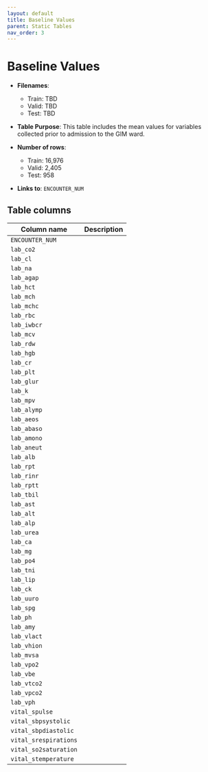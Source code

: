 ```yaml
---
layout: default
title: Baseline Values
parent: Static Tables
nav_order: 3
---
```


# Baseline Values

- **Filenames**: 
    -	Train: TBD
    -	Valid: TBD
    -	Test: TBD


- **Table Purpose**:  This table includes the mean values for variables collected prior to admission to the GIM ward. 
 
- **Number of rows**: 
    - Train: 16,976
    -	Valid: 2,405
    -	Test: 958

- **Links to**: `ENCOUNTER_NUM`
 
 
## Table columns
 
 
| Column name |  Description |
| ----------- | ------------ |
| `ENCOUNTER_NUM` | | 
| `lab_co2` | | 
| `lab_cl` | | 
| `lab_na` | | 
| `lab_agap` | | 
| `lab_hct` | | 
| `lab_mch` | | 
| `lab_mchc` | | 
| `lab_rbc` | | 
| `lab_iwbcr` | | 
| `lab_mcv` | | 
| `lab_rdw` | | 
| `lab_hgb` | | 
| `lab_cr` | | 
| `lab_plt` | | 
| `lab_glur` | | 
| `lab_k` | | 
| `lab_mpv` | | 
| `lab_alymp` | | 
| `lab_aeos` | | 
| `lab_abaso` | | 
| `lab_amono` | | 
| `lab_aneut` | | 
| `lab_alb` | | 
| `lab_rpt` | | 
| `lab_rinr` | | 
| `lab_rptt` | | 
| `lab_tbil` | | 
| `lab_ast` | | 
| `lab_alt` | | 
| `lab_alp` | | 
| `lab_urea` | | 
| `lab_ca` | | 
| `lab_mg` | | 
| `lab_po4` | | 
| `lab_tni` | | 
| `lab_lip` | | 
| `lab_ck` | | 
| `lab_uuro` | | 
| `lab_spg` | | 
| `lab_ph` | | 
| `lab_amy` | | 
| `lab_vlact` | | 
| `lab_vhion` | | 
| `lab_mvsa` | | 
| `lab_vpo2` | | 
| `lab_vbe` | | 
| `lab_vtco2` | | 
| `lab_vpco2` | | 
| `lab_vph` | | 
| `vital_spulse` | | 
| `vital_sbpsystolic` | | 
| `vital_sbpdiastolic` | | 
| `vital_srespirations` | | 
| `vital_so2saturation` | | 
| `vital_stemperature` | |

